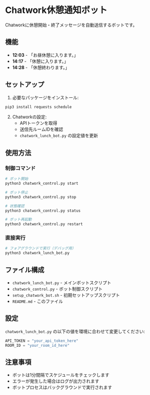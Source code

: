 # Chatwork休憩通知ボット

Chatworkに休憩開始・終了メッセージを自動送信するボットです。

## 機能

- **12:03** - 「お昼休憩に入ります。」
- **14:17** - 「休憩に入ります。」
- **14:28** - 「休憩終わります。」

## セットアップ

1. 必要なパッケージをインストール:
```bash
pip3 install requests schedule
```

2. Chatworkの設定:
   - APIトークンを取得
   - 送信先ルームIDを確認
   - `chatwork_lunch_bot.py` の設定値を更新

## 使用方法

### 制御コマンド

```bash
# ボット開始
python3 chatwork_control.py start

# ボット停止
python3 chatwork_control.py stop

# 状態確認
python3 chatwork_control.py status

# ボット再起動
python3 chatwork_control.py restart
```

### 直接実行

```bash
# フォアグラウンドで実行（デバッグ用）
python3 chatwork_lunch_bot.py
```

## ファイル構成

- `chatwork_lunch_bot.py` - メインボットスクリプト
- `chatwork_control.py` - ボット制御スクリプト
- `setup_chatwork_bot.sh` - 初期セットアップスクリプト
- `README.md` - このファイル

## 設定

`chatwork_lunch_bot.py` の以下の値を環境に合わせて変更してください:

```python
API_TOKEN = "your_api_token_here"
ROOM_ID = "your_room_id_here"
```

## 注意事項

- ボットは1分間隔でスケジュールをチェックします
- エラーが発生した場合はログが出力されます
- ボットプロセスはバックグラウンドで実行されます